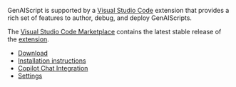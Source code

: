 GenAIScript is supported by a [Visual Studio Code](https://code.visualstudio.com/) extension
that provides a rich set of features to author, debug, and deploy GenAIScripts.

The [Visual Studio Code Marketplace](https://marketplace.visualstudio.com/items?itemName=genaiscript.genaiscript-vscode)
contains the latest stable release of the [extension](https://marketplace.visualstudio.com/items?itemName=genaiscript.genaiscript-vscode).

- [Download](https://marketplace.visualstudio.com/items?itemName=genaiscript.genaiscript-vscode)
- [Installation instructions](/genaiscript/getting-started/installation/#visual-studio-code-extension)
- [Copilot Chat Integration](/genaiscript/reference/vscode/github-copilot-chat/)
- [Settings](/genaiscript/reference/vscode/settings/)